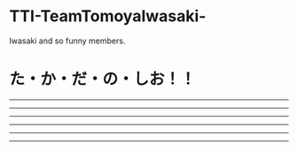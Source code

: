 # TTI-TeamTomoyaIwasaki-
Iwasaki and so funny members.


# た・か・だ・の・しお！！

---

---

---

---

---

---
